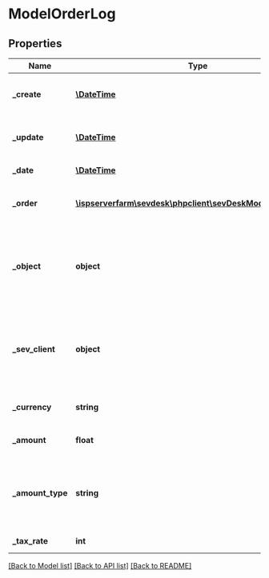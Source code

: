 # ModelOrderLog

## Properties
Name | Type | Description | Notes
------------ | ------------- | ------------- | -------------
**_create** | [**\DateTime**](\DateTime.md) | date the order log was created | [optional] 
**_update** | [**\DateTime**](\DateTime.md) | date the order was last updated | [optional] 
**_date** | [**\DateTime**](\DateTime.md) | date of the order log | [optional] 
**_order** | [**\ispserverfarm\sevdesk\phpclient\sevDeskModel\ModelOrder**](ModelOrder.md) | the order to which the order log refers | [optional] 
**_object** | **object** | the object which was involved in the logged order action (eg. a created invoice) | [optional] 
**_sev_client** | **object** | sevClient is the unique id every customer has and is used in nearly all operations | [optional] 
**_currency** | **string** | currency of the logged order | [optional] 
**_amount** | **float** | amount of the order position | [optional] 
**_amount_type** | **string** | type of the order position amount, can be one from unity or custom | [optional] 
**_tax_rate** | **int** | tax rate of the order | [optional] 

[[Back to Model list]](../README.md#documentation-for-models) [[Back to API list]](../README.md#documentation-for-api-endpoints) [[Back to README]](../README.md)


